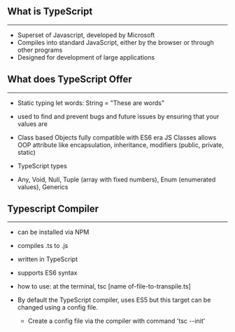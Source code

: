 ## What is TypeScript

---

- Superset of Javascript, developed by Microsoft
- Compiles into standard JavaScript, either by the browser or through other programs
- Designed for development of large applications

## What does TypeScript Offer

---

- Static typing
  let words: String = "These are words"
- used to find and prevent bugs and future issues by ensuring that your values are

- Class based Objects
  fully compatible with ES6 era JS Classes
  allows OOP attribute like encapsulation, inheritance, modifiers (public, private, static)

- TypeScript types
- Any, Void, Null, Tuple (array with fixed numbers), Enum (enumerated values), Generics

## Typescript Compiler

---

- can be installed via NPM
- compiles .ts to .js
- written in TypeScript
- supports ES6 syntax
- how to use: at the terminal, tsc [name of-file-to-transpile.ts]

- By default the TypeScript compiler, uses ES5 but this target can be changed using a config file.
  - Create a config file via the compiler with command 'tsc --init'
